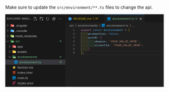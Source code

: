 Make sure to update the `src/environment/**.ts` files to change the api.

![Alt text](./src/assets/github/spa-env-setup.png)
